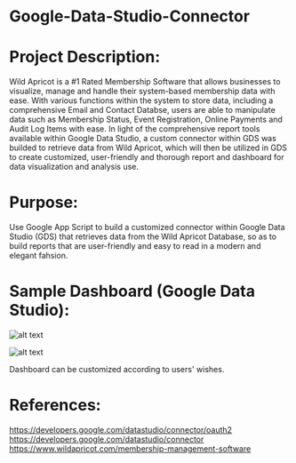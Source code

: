 # Google-Data-Studio-Connector
# Project Description:
  Wild Apricot is a #1 Rated Membership Software that allows businesses to visualize, manage and handle their system-based membership data with ease. With various functions within the system to store data, including a comprehensive Email and Contact Databse, users are able to manipulate data such as Membership Status, Event Registration, Online Payments and Audit Log Items with ease. In light of the comprehensive report tools available within Google Data Studio, a custom connector within GDS was builded to retrieve data from Wild Apricot, which will then be utilized in GDS to create customized, user-friendly and thorough report and dashboard for data visualization and analysis use.
# Purpose:
  Use Google App Script to build a customized connector within Google Data Studio (GDS) that retrieves data from the Wild Apricot Database, so as to build reports that are user-friendly and easy to read in a modern and elegant fahsion.
  
# Sample Dashboard (Google Data Studio):
![alt text](https://github.com/edtsoi430/Google-Data-Studio-Connector/blob/master/images/gds1.png)

![alt text](https://github.com/edtsoi430/Google-Data-Studio-Connector/blob/master/images/gds2.png)

Dashboard can be customized according to users' wishes.
    
# References:
  https://developers.google.com/datastudio/connector/oauth2  
  https://developers.google.com/datastudio/connector  
  https://www.wildapricot.com/membership-management-software
